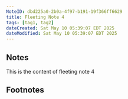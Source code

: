 ```yaml
---
NoteID: dbd225a0-2b0a-4f97-b191-19f366ff6629
title: Fleeting Note 4
tags: [tag1, tag2]
dateCreated: Sat May 10 05:39:07 EDT 2025
dateModified: Sat May 10 05:39:07 EDT 2025
---
```


## Notes
This is the content of fleeting note 4
## Footnotes
